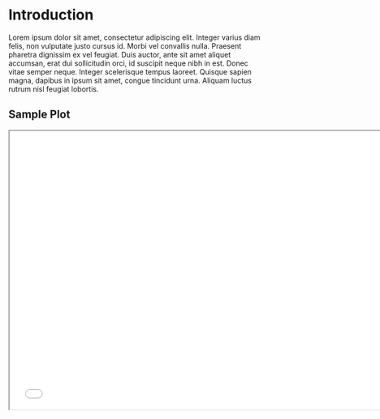 # Introduction
Lorem ipsum dolor sit amet, consectetur adipiscing elit. Integer varius diam felis, non vulputate justo cursus id. Morbi vel convallis nulla. Praesent pharetra dignissim ex vel feugiat. Duis auctor, ante sit amet aliquet accumsan, erat dui sollicitudin orci, id suscipit neque nibh in est. Donec vitae semper neque. Integer scelerisque tempus laoreet. Quisque sapien magna, dapibus in ipsum sit amet, congue tincidunt urna. Aliquam luctus rutrum nisl feugiat lobortis.

## Sample Plot
<iframe src="plots/movie_runtime_by_year.html" width="750" height="550"> Movie Runtime Plot by Year and Category<\iframe>

## Actor Popularity and Movie Revenue

Text

<iframe src="plots/scatter_popularity_revenue.html" width="750" height="550"> Movie Revenue Scatterplot of average Actor Popularity vs Inflation adjusted revenue by Umbrella Genre<\iframe>